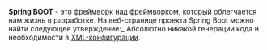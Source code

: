 **Spring BOOT** - это фреймворк над фреймворком, который облегчается нам жизнь в разработке. На веб-странице проекта Spring Boot можно найти следующее утверждение:_ Абсолютно никакой генерации кода и необходимости в [XML-конфигурации](spring_XML%20Конфигурация.md).